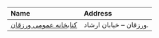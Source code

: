 | Name                                        | Address                 |
|:--------------------------------------------|:------------------------|
| [كتابخانه عمومی ورزقان](http://tabrizpl.ir) | ورزقان –  خيابان ارشاد. |